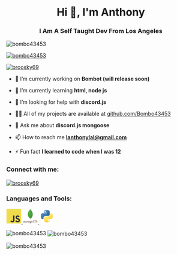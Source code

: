 <h1 align="center">Hi 👋, I'm Anthony</h1>
<h3 align="center">I Am A Self Taught Dev From Los Angeles</h3>

<p align="left"> <img src="https://komarev.com/ghpvc/?username=bombo43453&label=Profile%20views&color=0e75b6&style=flat" alt="bombo43453" /> </p>

<p align="left"> <a href="https://github.com/ryo-ma/github-profile-trophy"><img src="https://github-profile-trophy.vercel.app/?username=bombo43453" alt="bombo43453" /></a> </p>

<p align="left"> <a href="https://twitter.com/broosky69" target="blank"><img src="https://img.shields.io/twitter/follow/broosky69?logo=twitter&style=for-the-badge" alt="broosky69" /></a> </p>

- 🔭 I’m currently working on **Bombot (will release soon)**

- 🌱 I’m currently learning **html, node js**

- 🤝 I’m looking for help with **discord.js**

- 👨‍💻 All of my projects are available at [github.com/Bombo43453](github.com/Bombo43453)

- 💬 Ask me about **discord.js mongoose**

- 📫 How to reach me **lanthonylal@gmail.com**

- ⚡ Fun fact **I learned to code when I was 12**

<h3 align="left">Connect with me:</h3>
<p align="left">
<a href="https://twitter.com/broosky69" target="blank"><img align="center" src="https://raw.githubusercontent.com/rahuldkjain/github-profile-readme-generator/neutral-icons/src/images/icons/Social/twitter.svg" alt="broosky69" height="30" width="40" /></a>
</p>

<h3 align="left">Languages and Tools:</h3>
<p align="left"> <a href="https://developer.mozilla.org/en-US/docs/Web/JavaScript" target="_blank"> <img src="https://raw.githubusercontent.com/devicons/devicon/master/icons/javascript/javascript-original.svg" alt="javascript" width="40" height="40"/> </a> <a href="https://www.mongodb.com/" target="_blank"> <img src="https://raw.githubusercontent.com/devicons/devicon/master/icons/mongodb/mongodb-original-wordmark.svg" alt="mongodb" width="40" height="40"/> </a> <a href="https://www.python.org" target="_blank"> <img src="https://raw.githubusercontent.com/devicons/devicon/master/icons/python/python-original.svg" alt="python" width="40" height="40"/> </a> </p>

<p><img align="left" src="https://github-readme-stats.vercel.app/api/top-langs?username=bombo43453&show_icons=true&locale=en&layout=compact" alt="bombo43453" /></p>

<p>&nbsp;<img align="center" src="https://github-readme-stats.vercel.app/api?username=bombo43453&show_icons=true&locale=en" alt="bombo43453" /></p>

<p><img align="center" src="https://github-readme-streak-stats.herokuapp.com/?user=bombo43453&" alt="bombo43453" /></p>
